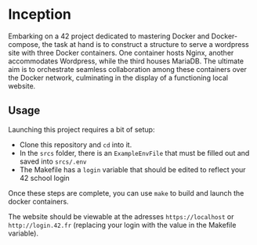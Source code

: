 # Inception

Embarking on a 42 project dedicated to mastering Docker and Docker-compose, the task at hand is to construct a structure to serve a wordpress site with three Docker containers. One container hosts Nginx, another accommodates Wordpress, while the third houses MariaDB. The ultimate aim is to orchestrate seamless collaboration among these containers over the Docker network, culminating in the display of a functioning local website.


## Usage

Launching this project requires a bit of setup:

* Clone this repository and `cd` into it.
* In the `srcs` folder, there is an `ExampleEnvFile` that must be filled out and saved into `srcs/.env`
* The Makefile has a `login` variable that should be edited to reflect your 42 school login

Once these steps are complete, you can use `make` to build and launch the docker containers.

The website should be viewable at the adresses `https://localhost` or `http://login.42.fr` (replacing your login with the value in the Makefile variable).
